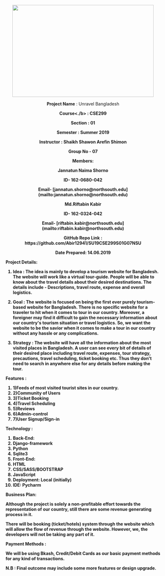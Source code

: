 <html><body><p align="center">
  <img width="460" height="300" src="https://elmsprodcdnendpoint.azureedge.net/attachments/15/2bfe67c5-2678-e011-969d-0030487d8897/46f5b6ce-3ea8-47ed-8444-80b87ed980cd.png">
</p>

<p align ="center"><b>Project Name</b> : Unravel Bangladesh</p>

<p align ="center"><b>Course<./b> : CSE299</p>

<p align ="center"><b>Section</b> : 01</p>

<p align ="center"><b>Semester</b> : Summer 2019</p>

<p align ="center"><b>Instructor</b> : Shaikh Shawon Arefin Shimon</p>

<p align ="center"><b>Group No</b> - 07</p>

<p align ="center"><b>Members</b>:</p>

<p align ="center"><b>Jannatun Naima Shorno</b></p>

<p align ="center"><b>ID</b>- 162-0680-042</p>

<p align ="center"><b>Email</b>- [jannatun.shorno@northsouth.edu](mailto:jannatun.shorno@northsouth.edu)</p>

<p align ="center"><b>Md.Riftabin Kabir</b></p>

<p align ="center"><b>ID</b>- 162-0324-042</p>

<p align ="center"><b>Email</b>- [riftabin.kabir@northsouth.edu](mailto:riftabin.kabir@northsouth.edu)</p>

 <p align ="center"><b>GitHub Repo Link</b> : https://github.com/Abir12941/SU19CSE299S01G07NSU</p>

<p align ="center"><b>Date Prepared</b>: 14.06.2019</p>
</body>
</html>


**Project Details**:

1.  **Idea** :  The idea is mainly to develop a tourism website for Bangladesh. The website will work like a virtual tour-guide. People will be able to know about the travel details about their desired destinations. The details include - Descriptions, travel route, expense and overall logistics.

1.  **Goal** : The website is focused on being the first ever purely tourism-based website for Bangladesh. There is no specific website for a traveler to hit when it comes to tour in our country. Moreover, a foreigner may find it difficult to gain the necessary information about our country&#39;s tourism situation or travel logistics. So, we want the website to be the savior when it comes to make a tour in our country without any hassle or any complications.

1.  **Strategy** : The website will have all the information about the most visited places in Bangladesh. A user can see every bit of details of their desired place including travel route, expenses, tour strategy, precautions, travel scheduling, ticket booking etc. Thus they don&#39;t need to search in anywhere else for any details before making the tour.


**Features** :

1. 1)Feeds of most visited tourist sites in our country.
2. 2)Community of Users
3. 3)Ticket Booking
4. 4)Travel Scheduling
5. 5)Reviews
6. 6)Admin-control
7. 7)User Signup/Sign-in

**Technology** :

1. Back-End:
  1. Django-framework
  2. Python
  3. Sqlite3
2. Front-End:
  1. HTML
  2. CSS/SASS/BOOTSTRAP
  3. JavaScript
3. Deployment:  Local (initially)
4. IDE: Pycharm

**Business Plan:**

Although the project is solely a non-profitable effort towards the representation of our country, still there are some revenue generating process in it.

There will be booking (ticket/hotels) system through the website which will allow the flow of revenue through the website. However, we, the developers will not be taking any part of it.

**Payment Methods** :

We will be using Bkash, Credit/Debit Cards as our basic payment methods for any kind of transactions.

**N.B** : Final outcome may include some more features or design upgrade.

